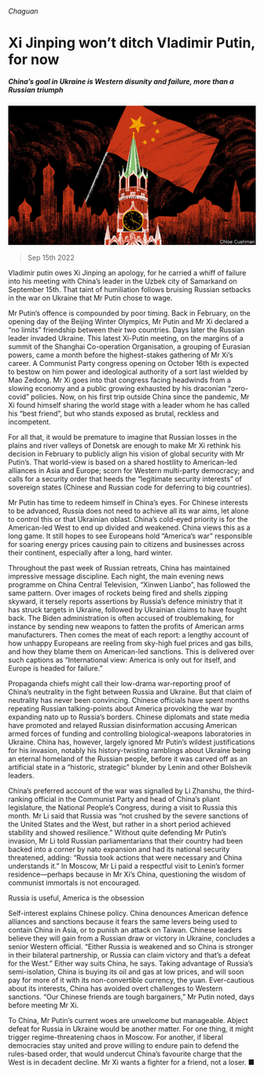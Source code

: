 ###### Chaguan

# Xi Jinping won’t ditch Vladimir Putin, for now 

##### China’s goal in Ukraine is Western disunity and failure, more than a Russian triumph 

![image](images/20220917_CND000.jpg) 

> Sep 15th 2022 

Vladimir putin owes Xi Jinping an apology, for he carried a whiff of failure into his meeting with China’s leader in the Uzbek city of Samarkand on September 15th. That taint of humiliation follows bruising Russian setbacks in the war on Ukraine that Mr Putin chose to wage.

Mr Putin’s offence is compounded by poor timing. Back in February, on the opening day of the Beijing Winter Olympics, Mr Putin and Mr Xi declared a “no limits” friendship between their two countries. Days later the Russian leader invaded Ukraine. This latest Xi-Putin meeting, on the margins of a summit of the Shanghai Co-operation Organisation, a grouping of Eurasian powers, came a month before the highest-stakes gathering of Mr Xi’s career. A Communist Party congress opening on October 16th is expected to bestow on him power and ideological authority of a sort last wielded by Mao Zedong. Mr Xi goes into that congress facing headwinds from a slowing economy and a public growing exhausted by his draconian “zero-covid” policies. Now, on his first trip outside China since the pandemic, Mr Xi found himself sharing the world stage with a leader whom he has called his “best friend”, but who stands exposed as brutal, reckless and incompetent.

For all that, it would be premature to imagine that Russian losses in the plains and river valleys of Donetsk are enough to make Mr Xi rethink his decision in February to publicly align his vision of global security with Mr Putin’s. That world-view is based on a shared hostility to American-led alliances in Asia and Europe; scorn for Western multi-party democracy; and calls for a security order that heeds the “legitimate security interests” of sovereign states (Chinese and Russian code for deferring to big countries).

Mr Putin has time to redeem himself in China’s eyes. For Chinese interests to be advanced, Russia does not need to achieve all its war aims, let alone to control this or that Ukrainian oblast. China’s cold-eyed priority is for the American-led West to end up divided and weakened. China views this as a long game. It still hopes to see Europeans hold “America’s war” responsible for soaring energy prices causing pain to citizens and businesses across their continent, especially after a long, hard winter.

Throughout the past week of Russian retreats, China has maintained impressive message discipline. Each night, the main evening news programme on China Central Television, “Xinwen Lianbo”, has followed the same pattern. Over images of rockets being fired and shells zipping skyward, it tersely reports assertions by Russia’s defence ministry that it has struck targets in Ukraine, followed by Ukrainian claims to have fought back. The Biden administration is often accused of troublemaking, for instance by sending new weapons to fatten the profits of American arms manufacturers. Then comes the meat of each report: a lengthy account of how unhappy Europeans are reeling from sky-high fuel prices and gas bills, and how they blame them on American-led sanctions. This is delivered over such captions as “International view: America is only out for itself, and Europe is headed for failure.”

Propaganda chiefs might call their low-drama war-reporting proof of China’s neutrality in the fight between Russia and Ukraine. But that claim of neutrality has never been convincing. Chinese officials have spent months repeating Russian talking-points about America provoking the war by expanding nato up to Russia’s borders. Chinese diplomats and state media have promoted and relayed Russian disinformation accusing American armed forces of funding and controlling biological-weapons laboratories in Ukraine. China has, however, largely ignored Mr Putin’s wildest justifications for his invasion, notably his history-twisting ramblings about Ukraine being an eternal homeland of the Russian people, before it was carved off as an artificial state in a “historic, strategic” blunder by Lenin and other Bolshevik leaders.

China’s preferred account of the war was signalled by Li Zhanshu, the third-ranking official in the Communist Party and head of China’s pliant legislature, the National People’s Congress, during a visit to Russia this month. Mr Li said that Russia was “not crushed by the severe sanctions of the United States and the West, but rather in a short period achieved stability and showed resilience.” Without quite defending Mr Putin’s invasion, Mr Li told Russian parliamentarians that their country had been backed into a corner by nato expansion and had its national security threatened, adding: “Russia took actions that were necessary and China understands it.” In Moscow, Mr Li paid a respectful visit to Lenin’s former residence—perhaps because in Mr Xi’s China, questioning the wisdom of communist immortals is not encouraged.

Russia is useful, America is the obsession

Self-interest explains Chinese policy. China denounces American defence alliances and sanctions because it fears the same levers being used to contain China in Asia, or to punish an attack on Taiwan. Chinese leaders believe they will gain from a Russian draw or victory in Ukraine, concludes a senior Western official. “Either Russia is weakened and so China is stronger in their bilateral partnership, or Russia can claim victory and that’s a defeat for the West.” Either way suits China, he says. Taking advantage of Russia’s semi-isolation, China is buying its oil and gas at low prices, and will soon pay for more of it with its non-convertible currency, the yuan. Ever-cautious about its interests, China has avoided overt challenges to Western sanctions. “Our Chinese friends are tough bargainers,” Mr Putin noted, days before meeting Mr Xi.

To China, Mr Putin’s current woes are unwelcome but manageable. Abject defeat for Russia in Ukraine would be another matter. For one thing, it might trigger regime-threatening chaos in Moscow. For another, if liberal democracies stay united and prove willing to endure pain to defend the rules-based order, that would undercut China’s favourite charge that the West is in decadent decline. Mr Xi wants a fighter for a friend, not a loser. ■

